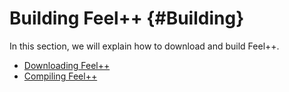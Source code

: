 # Building Feel++ {#Building}

In this section, we will explain how to download and build Feel++.

* [Downloading Feel++](download.md)
* [Compiling Feel++](compiling.md)
